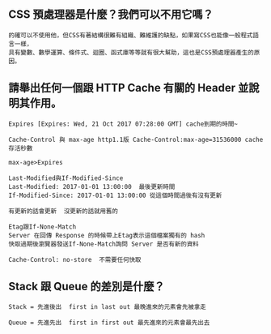 ## CSS 預處理器是什麼？我們可以不用它嗎？
	的確可以不使用他，但CSS有著結構很難有組織、難維護的缺點，如果寫CSS也能像一般程式語言一樣，
	具有變數、數學運算、條件式、迴圈、函式庫等等就有很大幫助，這也是CSS預處理器產生的原因。

## 請舉出任何一個跟 HTTP Cache 有關的 Header 並說明其作用。
	Expires [Expires: Wed, 21 Oct 2017 07:28:00 GMT] cache到期的時間~

	Cache-Control 與 max-age http1.1版 Cache-Control:max-age=31536000 cache存活秒數

	max-age>Expires

	Last-Modified與If-Modified-Since
	Last-Modified: 2017-01-01 13:00:00  最後更新時間
	If-Modified-Since: 2017-01-01 13:00:00 從這個時間過後有沒有更新

	有更新的話會更新  沒更新的話就用舊的

	Etag跟If-None-Match
	Server 在回傳 Response 的時候帶上Etag表示這個檔案獨有的 hash
	快取過期後瀏覽器發送If-None-Match詢問 Server 是否有新的資料

	Cache-Control: no-store  不需要任何快取


	

## Stack 跟 Queue 的差別是什麼？

	Stack = 先進後出  first in last out 最晚進來的元素會先被拿走

	Queue = 先進先出  first in first out 最先進來的元素會最先出去